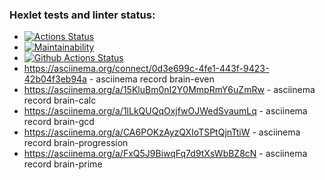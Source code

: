 ### Hexlet tests and linter status:
* [![Actions Status](https://github.com/irvasikov/php-project-lvl1/workflows/hexlet-check/badge.svg)](https://github.com/irvasikov/php-project-lvl1/actions)
* [![Maintainability](https://api.codeclimate.com/v1/badges/a99a88d28ad37a79dbf6/maintainability)](https://codeclimate.com/github/codeclimate/codeclimate/maintainability)
* [![Github Actions Status](https://github.com/irvasikov/php-project-lvl1/workflows/PHP%20CI/badge.svg)](https://github.com/irvasikov/php-project-lvl1/actions)
* https://asciinema.org/connect/0d3e699c-4fe1-443f-9423-42b04f3eb94a - asciinema record brain-even
* https://asciinema.org/a/15KluBm0nI2Y0MmpRmY6uZmRw - asciinema record brain-calc
* https://asciinema.org/a/1lLkQUQqOxjfwOJWedSvaumLq - asciinema record brain-gcd
* https://asciinema.org/a/CA6POKzAyzQXIoTSPtQjnTtiW - asciinema record brain-progression
* https://asciinema.org/a/FxQ5J9BiwqFq7d9tXsWbBZ8cN - asciinema record brain-prime
